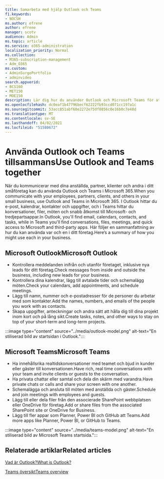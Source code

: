 ```yaml
---
title: Samarbeta med hjälp Outlook och Teams
f1.keywords:
- NOCSH
ms.author: efrene
author: efrene
manager: scotv
audience: Admin
ms.topic: article
ms.service: o365-administration
localization_priority: Normal
ms.collection:
- M365-subscription-management
- Adm_O365
ms.custom:
- AdminSurgePortfolio
- adminvideo
search.appverid:
- BCS160
- MET150
- MOE150
description: Lär dig hur du använder Outlook och Microsoft Teams för att samarbeta.
ms.openlocfilehash: dc0eaf1b47796becf62222fb93ccd071cc197a1c
ms.sourcegitcommit: 53acc851abf68e2272e75df0856c0e16b0c7e48d
ms.translationtype: MT
ms.contentlocale: sv-SE
ms.lasthandoff: 04/02/2021
ms.locfileid: "51580672"
---
```

# <a name="use-outlook-and-teams-together"></a><span data-ttu-id="0b6ba-103">Använda Outlook och Teams tillsammans</span><span class="sxs-lookup"><span data-stu-id="0b6ba-103">Use Outlook and Teams together</span></span>

<span data-ttu-id="0b6ba-104">När du kommunicerar med dina anställda, partner, klienter och andra i ditt småföretag kan du använda Outlook och Teams i Microsoft 365.</span><span class="sxs-lookup"><span data-stu-id="0b6ba-104">When you communicate with your employees, partners, clients, and others in your small business, use Outlook and Teams in Microsoft 365.</span></span> <span data-ttu-id="0b6ba-105">I Outlook hittar du e-post, kalendrar, kontakter och uppgifter, och i Teams hittar du konversationer, filer, möten och snabb åtkomst till Microsoft- och tredjepartsappar.</span><span class="sxs-lookup"><span data-stu-id="0b6ba-105">In Outlook, you'll find email, calendars, contacts, and tasks, while in Teams you'll find conversations, files, meetings, and quick access to Microsoft and third-party apps.</span></span> <span data-ttu-id="0b6ba-106">Här följer en sammanfattning av hur du kan använda var och en i ditt företag.</span><span class="sxs-lookup"><span data-stu-id="0b6ba-106">Here’s a summary of how you might use each in your business.</span></span>

## <a name="microsoft-outlook"></a><span data-ttu-id="0b6ba-107">Microsoft Outlook</span><span class="sxs-lookup"><span data-stu-id="0b6ba-107">Microsoft Outlook</span></span>

- <span data-ttu-id="0b6ba-108">Kontrollera meddelanden inifrån och utanför företaget, inklusive nya leads för ditt företag.</span><span class="sxs-lookup"><span data-stu-id="0b6ba-108">Check messages from inside and outside the business, including new leads for your business.</span></span>
- <span data-ttu-id="0b6ba-109">Kontrollera dina kalendrar, lägg till avtalade tider och schemalägg möten.</span><span class="sxs-lookup"><span data-stu-id="0b6ba-109">Check your calendars, add appointments, and schedule meetings.</span></span>
- <span data-ttu-id="0b6ba-110">Lägg till namn, nummer och e-postadresser för de personer du arbetar med som kontakter.</span><span class="sxs-lookup"><span data-stu-id="0b6ba-110">Add the names, numbers, and emails of the people you work with as contacts.</span></span>
- <span data-ttu-id="0b6ba-111">Skapa uppgifter, anteckningar och andra sätt att hålla dig till dina projekt inom kort och på lång sikt.</span><span class="sxs-lookup"><span data-stu-id="0b6ba-111">Create tasks, notes, and other ways to stay on top of your short-term and long-term projects.</span></span>

:::image type="content" source="../media/outlook-model.png" alt-text="En stiliserad bild av startsidan i Outlook.":::

## <a name="microsoft-teams"></a><span data-ttu-id="0b6ba-113">Microsoft Teams</span><span class="sxs-lookup"><span data-stu-id="0b6ba-113">Microsoft Teams</span></span>

- <span data-ttu-id="0b6ba-114">Ha innehållsrika realtidskonversationer med teamet och bjud in kunder eller gäster till konversationen.</span><span class="sxs-lookup"><span data-stu-id="0b6ba-114">Have rich, real time conversations with your team and invite clients or guests to the conversation.</span></span>
- <span data-ttu-id="0b6ba-115">Ha privata chattar eller samtal och dela din skärm med varandra.</span><span class="sxs-lookup"><span data-stu-id="0b6ba-115">Have private chats or calls and share your screen with one another.</span></span>
- <span data-ttu-id="0b6ba-116">Schemalägga och ansluta till möten med anställda och gäster.</span><span class="sxs-lookup"><span data-stu-id="0b6ba-116">Schedule and join meetings with employees and guests.</span></span>
- <span data-ttu-id="0b6ba-117">Lägg till eller dela filer från den associerade SharePoint webbplatsen eller OneDrive för företag.</span><span class="sxs-lookup"><span data-stu-id="0b6ba-117">Add or share files from the associated SharePoint site or OneDrive for Business.</span></span>
- <span data-ttu-id="0b6ba-118">Lägg till fler appar som Planner, Power BI och GitHub att Teams.</span><span class="sxs-lookup"><span data-stu-id="0b6ba-118">Add more apps like Planner, Power BI, or GitHub to Teams.</span></span>

:::image type="content" source="../media/teams-model.png" alt-text="En stiliserad bild av Microsoft Teams startsida."::: 

## <a name="related-articles"></a><span data-ttu-id="0b6ba-120">Relaterade artiklar</span><span class="sxs-lookup"><span data-stu-id="0b6ba-120">Related articles</span></span>

[<span data-ttu-id="0b6ba-121">Vad är Outlook?</span><span class="sxs-lookup"><span data-stu-id="0b6ba-121">What is Outlook?</span></span>](https://support.microsoft.com/office10f1fa35-f33a-4cb7-838c-a7f3e6228b20)

[<span data-ttu-id="0b6ba-122">Teams översikt</span><span class="sxs-lookup"><span data-stu-id="0b6ba-122">Teams overview</span></span>](/MicrosoftTeams/Teams-overview)